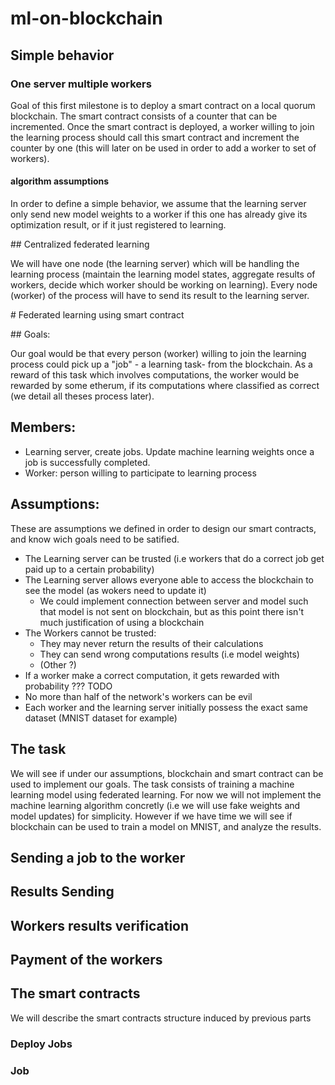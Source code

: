 # ml-on-blockchain

## Simple behavior

### One server multiple workers

Goal of this first milestone is to deploy a smart contract on a local quorum blockchain.
The smart contract consists of a counter that can be incremented.
Once the smart contract is deployed, a worker willing to join the learning process should call this smart contract and
increment the counter by one (this will later on be used in order to add a worker to set of workers).

#### algorithm assumptions

In order to define a simple behavior, we assume that the learning server only send new model weights to a worker if this
one has already give its optimization result, or if it just registered to learning.


## Centralized federated learning

We will have one node (the learning server) which will be handling the learning process (maintain the learning model
states, aggregate results of workers, decide which worker should be working on learning). Every node (worker) of the
process will have to send its result to the learning server.


# Federated learning using smart contract

## Goals:

Our goal would be that every person (worker) willing to join the learning process could pick up a "job" - a learning
task- from the blockchain. As a reward of this task which involves computations, the worker would be rewarded by some
etherum, if its computations where classified as correct (we detail all theses process later).

## Members:

- Learning server, create jobs. Update machine learning weights once a job is successfully completed.
- Worker: person willing to participate to learning process

## Assumptions:

These are assumptions we defined in order to design our smart contracts, and know wich goals need to be satified.

- The Learning server can be trusted (i.e workers that do a correct job get paid up to a certain probability)
- The Learning server allows everyone able to access the blockchain to see the model (as wokers need to update it)
  - We could implement connection between server and model such that model is not sent on blockchain, but as this point there isn't much justification of using a blockchain
- The Workers cannot be trusted:
  - They may never return the results of their calculations
  - They can send wrong computations results (i.e model weights)
  - (Other ?)
- If a worker make a correct computation, it gets rewarded with probability ??? TODO
- No more than half of the network's workers can be evil
- Each worker and the learning server initially possess the exact same dataset (MNIST dataset for example)

## The task

We will see if under our assumptions, blockchain and smart contract can be used to implement our goals. The task consists of training a machine learning model using federated learning. For now we will not implement the machine learning algorithm concretly (i.e we will use fake weights and model updates) for simplicity. However if we have time we will see if blockchain can be used to train a model on MNIST, and analyze the results.


## Sending a job to the worker

## Results Sending

## Workers results verification

## Payment of the workers

## The smart contracts

We will describe the smart contracts structure induced by previous parts

### Deploy Jobs

### Job
